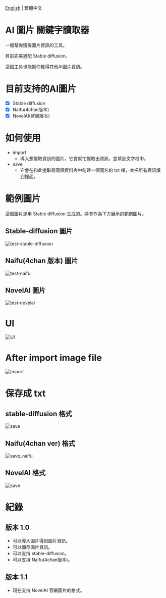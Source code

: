 [English](README.md) | 繁體中文
# AI 圖片 關鍵字讀取器
一個幫你獲得圖片資訊的工具。

目前完美適配 Stable diffusion。

這個工具也能幫你獲得其他AI圖片資訊。
# 目前支持的AI圖片
- [x] Stable diffusion
- [x] Naifu(4chan版本)
- [x] NovelAI(官網版本)
# 如何使用
* import
  * 導入想提取資訊的圖片，它會幫忙提取出資訊，並填到文字框中。
* save
  * 它會在和此提取器同個資料夾中創建一個同名的 txt 檔，並把所有資訊填到裡面。
# 範例圖片
這個圖片是用 Stable diffusion 生成的。將會作為下方展示的範例圖片。

## Stable-diffusion 圖片
![test-stable-diffusion](/sample/stable-diffusion-test.png)
## Naifu(4chan 版本) 圖片
![test-naifu](/sample/naifu-sample.png)
## NovelAI 圖片
![test-novelai](/sample/novelai-sample.png)
# UI
![UI](image/UI.png)
# After import image file
![import](image/import.png)
# 保存成 txt
## stable-diffusion 格式
![save](image/save_txt.png)
## Naifu(4chan ver) 格式
![save_naifu](image/save_txt_naifu.png)
## NovelAI 格式
![save](image/save_txt_novelai.png)

# 紀錄
## 版本 1.0
* 可以導入圖片得到圖片資訊。
* 可以儲存圖片資訊。
* 可以支持 stable-diffusion。
* 可以支持 Naifu(4chan版本)。
## 版本 1.1
* 現在支持 NovelAI 官網圖片的格式。
